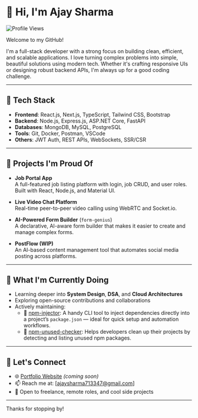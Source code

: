 # 👋 Hi, I'm Ajay Sharma

![Profile Views](https://komarev.com/ghpvc/?username=Lucifer007-max&color=blue)

Welcome to my GitHub!

I'm a full-stack developer with a strong focus on building clean, efficient, and scalable applications. I love turning complex problems into simple, beautiful solutions using modern tech. Whether it's crafting responsive UIs or designing robust backend APIs, I'm always up for a good coding challenge.

---

## 🧰 Tech Stack

- **Frontend**: React.js, Next.js, TypeScript, Tailwind CSS, Bootstrap  
- **Backend**: Node.js, Express.js, ASP.NET Core, FastAPI  
- **Databases**: MongoDB, MySQL, PostgreSQL  
- **Tools**: Git, Docker, Postman, VSCode  
- **Others**: JWT Auth, REST APIs, WebSockets, SSR/CSR

---

## 🔨 Projects I'm Proud Of

- **Job Portal App**  
  A full-featured job listing platform with login, job CRUD, and user roles. Built with React, Node.js, and Material UI.

- **Live Video Chat Platform**  
  Real-time peer-to-peer video calling using WebRTC and Socket.io.

- **AI-Powered Form Builder** (`form-genius`)  
  A declarative, AI-aware form builder that makes it easier to create and manage complex forms.

- **PostFlow (WIP)**  
  An AI-based content management tool that automates social media posting across platforms.

---

## 📌 What I'm Currently Doing

- Learning deeper into **System Design**, **DSA**, and **Cloud Architectures**
- Exploring open-source contributions and collaborations
- Actively maintaining:
  - 🔧 [npm-injector](https://github.com/Lucifer007-max/npm-injector.git): A handy CLI tool to inject dependencies directly into a project’s `package.json` — ideal for quick setup and automation workflows.
  - 🧹 [npm-unused-checker](https://github.com/Lucifer007-max/npm-unused-checker.git): Helps developers clean up their projects by detecting and listing unused npm packages.

---

## 🚀 Let's Connect

- 🌐 [Portfolio Website](#) *(coming soon)*  
- 📫 Reach me at: [ajaysharma713347@gmail.com]  
- 💬 Open to freelance, remote roles, and cool side projects

---

Thanks for stopping by!
